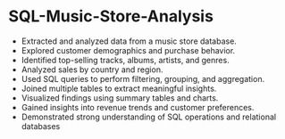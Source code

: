 # SQL-Music-Store-Analysis
* Extracted and analyzed data from a music store database.
* Explored customer demographics and purchase behavior.
* Identified top-selling tracks, albums, artists, and genres.
* Analyzed sales by country and region.
* Used SQL queries to perform filtering, grouping, and aggregation.
* Joined multiple tables to extract meaningful insights.
* Visualized findings using summary tables and charts.
* Gained insights into revenue trends and customer preferences.
* Demonstrated strong understanding of SQL operations and relational databases
